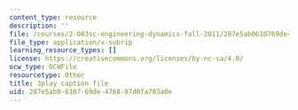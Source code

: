 ```yaml
---
content_type: resource
description: ''
file: /courses/2-003sc-engineering-dynamics-fall-2011/287e5ab0610769de476887d0fa703a0e_lFedznDnPZc.srt
file_type: application/x-subrip
learning_resource_types: []
license: https://creativecommons.org/licenses/by-nc-sa/4.0/
ocw_type: OCWFile
resourcetype: Other
title: 3play caption file
uid: 287e5ab0-6107-69de-4768-87d0fa703a0e
---
```

